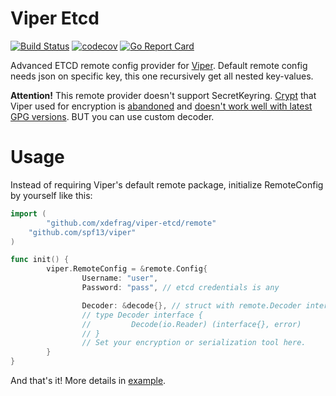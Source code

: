 # Viper Etcd
[![Build Status](https://travis-ci.com/xdefrag/viper-etcd.svg?branch=master)](https://travis-ci.com/xdefrag/viper-etcd)
[![codecov](https://codecov.io/gh/xdefrag/viper-etcd/branch/master/graph/badge.svg)](https://codecov.io/gh/xdefrag/viper-etcd)
[![Go Report Card](https://goreportcard.com/badge/github.com/xdefrag/viper-etcd)](https://goreportcard.com/report/github.com/xdefrag/viper-etcd)

Advanced ETCD remote config provider for [Viper](https://github.com/spf13/viper). Default remote config needs json on specific key, this one recursively get all nested key-values.

**Attention!** This remote provider doesn't support SecretKeyring. [Crypt](https://github.com/xordataexchange/crypt) that Viper used for encryption is [abandoned](https://github.com/xordataexchange/crypt/issues/23) and [doesn't work well with latest GPG versions](https://github.com/xordataexchange/crypt/issues/12). BUT you can use custom decoder.

# Usage

Instead of requiring Viper's default remote package, initialize RemoteConfig by yourself like this:
```go
import (
        "github.com/xdefrag/viper-etcd/remote"
	"github.com/spf13/viper"
)

func init() {
        viper.RemoteConfig = &remote.Config{
                Username: "user",
                Password: "pass", // etcd credentials is any

                Decoder: &decode{}, // struct with remote.Decoder interface: 
                // type Decoder interface {
                //         Decode(io.Reader) (interface{}, error)
                // }
                // Set your encryption or serialization tool here.
        }
}
```
And that's it! More details in [example](https://github.com/xdefrag/viper-etcd/blob/master/example/example.go).
